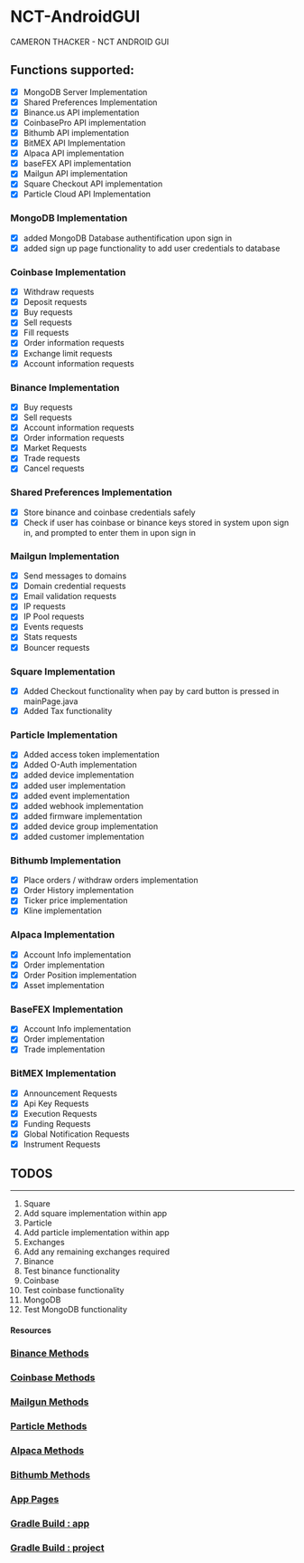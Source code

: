 # NCT-AndroidGUI
CAMERON THACKER - NCT ANDROID GUI

## Functions supported:

- [x] MongoDB Server Implementation
- [x] Shared Preferences Implementation
- [x] Binance.us API implementation
- [x] CoinbasePro API implementation
- [x] Bithumb API implementation
- [x] BitMEX API Implementation
- [x] Alpaca API implementation
- [x] baseFEX API implementation
- [x] Mailgun API implementation
- [x] Square Checkout API implementation
- [x] Particle Cloud API Implementation

### MongoDB Implementation

- [x] added MongoDB Database authentification upon sign in
- [x] added sign up page functionality to add user credentials to database

### Coinbase Implementation

- [x] Withdraw requests
- [x] Deposit requests
- [x] Buy requests
- [x] Sell requests
- [x] Fill requests
- [x] Order information requests
- [x] Exchange limit requests
- [x] Account information requests

### Binance Implementation

- [x] Buy requests
- [x] Sell requests
- [x] Account information requests
- [x] Order information requests
- [x] Market Requests
- [x] Trade requests
- [x] Cancel requests

### Shared Preferences Implementation

- [x] Store binance and coinbase credentials safely
- [x] Check if user has coinbase or binance keys stored in system upon sign in, and prompted to enter them in upon sign in

### Mailgun Implementation

- [x] Send messages to domains
- [x] Domain credential requests
- [x] Email validation requests
- [x] IP requests
- [x] IP Pool requests
- [x] Events requests
- [x] Stats requests
- [x] Bouncer requests

### Square Implementation

- [x] Added Checkout functionality when pay by card button is pressed in mainPage.java
- [x] Added Tax functionality

### Particle Implementation

- [x] Added access token implementation
- [x] Added O-Auth implementation
- [x] added device implementation
- [x] added user implementation
- [x] added event implementation
- [x] added webhook implementation
- [x] added firmware implementation
- [x] added device group implementation
- [x] added customer implementation

### Bithumb Implementation

- [x] Place orders / withdraw orders implementation
- [x] Order History implementation
- [x] Ticker price implementation
- [x] Kline implementation

### Alpaca Implementation

- [x] Account Info implementation
- [x] Order implementation
- [x] Order Position implementation
- [x] Asset implementation

### BaseFEX Implementation

- [x] Account Info implementation
- [x] Order implementation
- [x] Trade implementation

### BitMEX Implementation

- [x] Announcement Requests
- [x] Api Key Requests
- [x] Execution Requests
- [x] Funding Requests
- [x] Global Notification Requests
- [x] Instrument Requests

## TODOS
-------

1. Square
  1. Add square implementation within app
2. Particle
  1. Add particle implementation within app
3. Exchanges
  1. Add any remaining exchanges required
4. Binance
  1. Test binance functionality
5. Coinbase
  1. Test coinbase functionality
6. MongoDB
  1. Test MongoDB functionality
  
  
#### Resources

### [Binance Methods](https://github.com/cthacker-udel/NCT-AndroidGUI/tree/master/app/src/main/java/com/example/nctai_trading/binanceUS)

### [Coinbase Methods](https://github.com/cthacker-udel/NCT-AndroidGUI/tree/master/app/src/main/java/com/example/nctai_trading/coinbasePro)

### [Mailgun Methods](https://github.com/cthacker-udel/NCT-AndroidGUI/blob/master/app/src/main/java/com/example/nctai_trading/mailgun/mailGunMethods.java)

### [Particle Methods](https://github.com/cthacker-udel/NCT-AndroidGUI/blob/master/app/src/main/java/com/example/nctai_trading/particle/particleMethods.java)

### [Alpaca Methods](https://github.com/cthacker-udel/NCT-AndroidGUI/blob/master/app/src/main/java/com/example/nctai_trading/alpaca/alpacaMethods.java)

### [Bithumb Methods](https://github.com/cthacker-udel/NCT-AndroidGUI/blob/master/app/src/main/java/com/example/nctai_trading/bithumb/bithumbMethods.java)

### [App Pages](https://github.com/cthacker-udel/NCT-AndroidGUI/tree/master/app/src/main/res/layout)

### [Gradle Build : app](https://github.com/cthacker-udel/NCT-AndroidGUI/blob/master/app/build.gradle)

### [Gradle Build : project](https://github.com/cthacker-udel/NCT-AndroidGUI/blob/master/build.gradle)
